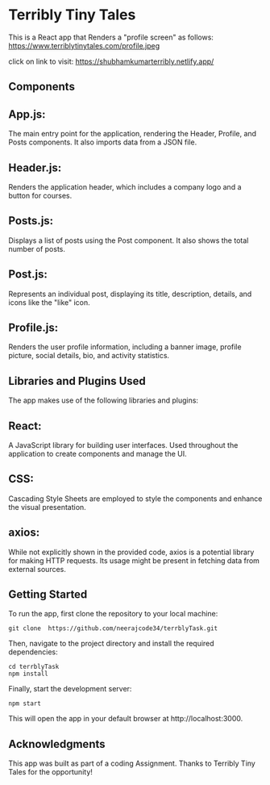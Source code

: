 # Terribly Tiny Tales

This is a React app that Renders a "profile screen" as follows: https://www.terriblytinytales.com/profile.jpeg

click on link to visit: https://shubhamkumarterribly.netlify.app/

## Components

## App.js: 
The main entry point for the application, rendering the Header, Profile, and Posts components. It also imports data from a JSON file.

## Header.js:
Renders the application header, which includes a company logo and a button for courses.

## Posts.js: 
Displays a list of posts using the Post component. It also shows the total number of posts.

## Post.js:
Represents an individual post, displaying its title, description, details, and icons like the "like" icon.

## Profile.js: 
Renders the user profile information, including a banner image, profile picture, social details, bio, and activity statistics.

## Libraries and Plugins Used
The app makes use of the following libraries and plugins:
## React:
A JavaScript library for building user interfaces. Used throughout the application to create components and manage the UI.
## CSS: 
Cascading Style Sheets are employed to style the components and enhance the visual presentation.
## axios: 
While not explicitly shown in the provided code, axios is a potential library for making HTTP requests. Its usage might be present in fetching data from external sources.

## Getting Started

To run the app, first clone the repository to your local machine:

```
git clone  https://github.com/neerajcode34/terrblyTask.git
```

Then, navigate to the project directory and install the required dependencies:

```
cd terrblyTask
npm install
```

Finally, start the development server:

```
npm start
```

This will open the app in your default browser at http://localhost:3000.

## Acknowledgments

This app was built as part of a coding Assignment. Thanks to Terribly Tiny Tales for the opportunity!


